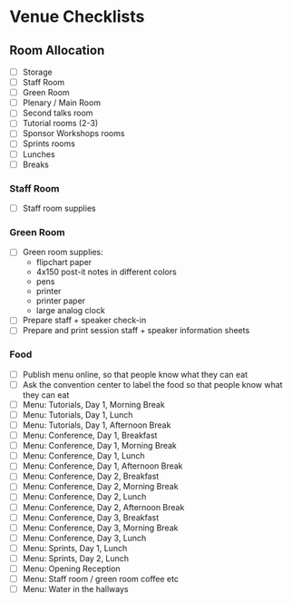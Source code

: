 # Venue Checklists

## Room Allocation

- [ ] Storage
- [ ] Staff Room
- [ ] Green Room
- [ ] Plenary / Main Room 
- [ ] Second talks room 
- [ ] Tutorial rooms (2-3)
- [ ] Sponsor Workshops rooms 
- [ ] Sprints rooms 
- [ ] Lunches
- [ ] Breaks

### Staff Room

- [ ] Staff room supplies

### Green Room

- [ ] Green room supplies: 
  - flipchart paper
  - 4x150 post-it notes in different colors
  - pens
  - printer
  - printer paper
  - large analog clock
- [ ] Prepare staff + speaker check-in 
- [ ] Prepare and print session staff + speaker information sheets 

### Food

- [ ] Publish menu online, so that people know what they can eat
- [ ] Ask the convention center to label the food so that people know what they can eat
- [ ] Menu: Tutorials, Day 1, Morning Break
- [ ] Menu: Tutorials, Day 1, Lunch
- [ ] Menu: Tutorials, Day 1, Afternoon Break
- [ ] Menu: Conference, Day 1, Breakfast
- [ ] Menu: Conference, Day 1, Morning Break
- [ ] Menu: Conference, Day 1, Lunch
- [ ] Menu: Conference, Day 1, Afternoon Break
- [ ] Menu: Conference, Day 2, Breakfast
- [ ] Menu: Conference, Day 2, Morning Break
- [ ] Menu: Conference, Day 2, Lunch
- [ ] Menu: Conference, Day 2, Afternoon Break
- [ ] Menu: Conference, Day 3, Breakfast
- [ ] Menu: Conference, Day 3, Morning Break
- [ ] Menu: Conference, Day 3, Lunch
- [ ] Menu: Sprints, Day 1, Lunch
- [ ] Menu: Sprints, Day 2, Lunch
- [ ] Menu: Opening Reception
- [ ] Menu: Staff room / green room coffee etc
- [ ] Menu: Water in the hallways

